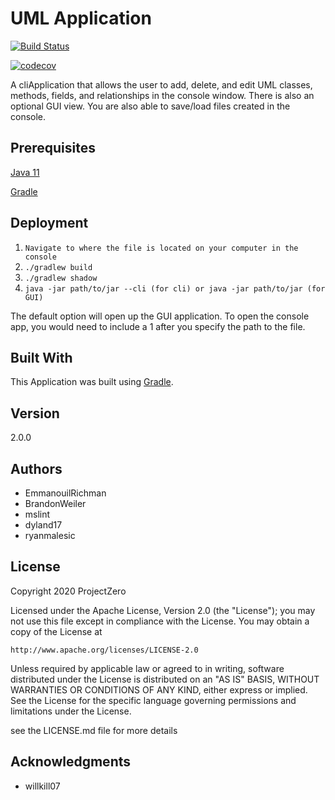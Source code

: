 # UML Application

[![Build Status](https://travis-ci.com/travis-ci/travis-web.svg?branch=master)](https://travis-ci.com/travis-ci/travis-web)

[![codecov](https://codecov.io/gh/mucsci-students/2020sp-420-ProjectZero/branch/develop/graph/badge.svg)](https://codecov.io/gh/mucsci-students/2020sp-420-ProjectZero)

A cliApplication that allows the user to add, delete, and edit UML classes, methods, fields, and relationships in the console window. There is also an optional GUI view. You are also able to save/load files created in the console.

## Prerequisites

[Java 11](https://jdk.java.net)

[Gradle](https://gradle.org)
 
 ## Deployment
1. ```Navigate to where the file is located on your computer in the console```
2. ```./gradlew build```
3. ```./gradlew shadow```
4. ```java -jar path/to/jar --cli (for cli) or java -jar path/to/jar (for GUI)``` 

The default option will open up the GUI application. To open the console app, you would need to include a 1 after you specify the path to the file.


## Built With

This Application was built using [Gradle](https://gradle.org/).

## Version

2.0.0

## Authors

- EmmanouilRichman
- BrandonWeiler
- mslint
- dyland17
- ryanmalesic

## License

Copyright 2020 ProjectZero

Licensed under the Apache License, Version 2.0 (the "License");
you may not use this file except in compliance with the License.
You may obtain a copy of the License at

    http://www.apache.org/licenses/LICENSE-2.0

Unless required by applicable law or agreed to in writing, software
distributed under the License is distributed on an "AS IS" BASIS,
WITHOUT WARRANTIES OR CONDITIONS OF ANY KIND, either express or implied.
See the License for the specific language governing permissions and
limitations under the License.

see the LICENSE.md file for more details

## Acknowledgments

-  willkill07
